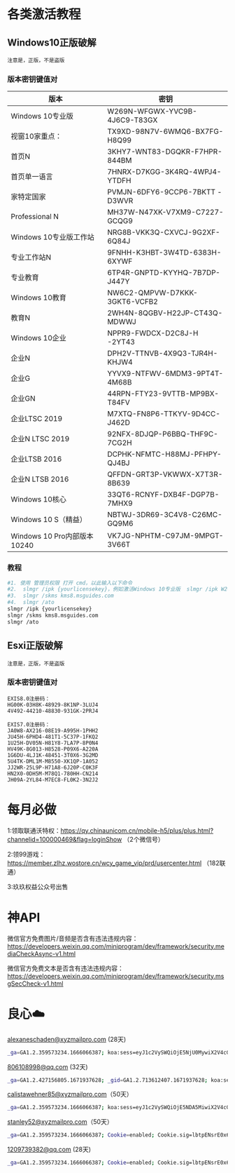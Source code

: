 # 各类激活教程

## Windows10正版破解 

`注意是，正版，不是盗版`

### 版本密钥键值对

| 版本                        | 密钥                           |
| --------------------------- | ------------------------------ |
| Windows 10专业版            | W269N-WFGWX-YVC9B-4J6C9-T83GX  |
| 视窗10家重点：              | TX9XD-98N7V-6WMQ6-BX7FG-H8Q99  |
| 首页N                       | 3KHY7-WNT83-DGQKR-F7HPR-844BM  |
| 首页单一语言                | 7HNRX-D7KGG-3K4RQ-4WPJ4-YTDFH  |
| 家特定国家                  | PVMJN-6DFY6-9CCP6-7BKTT -D3WVR |
| Professional N              | MH37W-N47XK-V7XM9-C7227-GCQG9  |
| Windows 10专业版工作站      | NRG8B-VKK3Q-CXVCJ-9G2XF-6Q84J  |
| 专业工作站N                 | 9FNHH-K3HBT-3W4TD-6383H-6XYWF  |
| 专业教育                    | 6TP4R-GNPTD-KYYHQ-7B7DP-J447Y  |
| Windows 10教育              | NW6C2-QMPVW-D7KKK-3GKT6-VCFB2  |
| 教育N                       | 2WH4N-8QGBV-H22JP-CT43Q-MDWWJ  |
| Windows 10企业              | NPPR9-FWDCX-D2C8J-H -2YT43     |
| 企业N                       | DPH2V-TTNVB-4X9Q3-TJR4H-KHJW4  |
| 企业G                       | YYVX9-NTFWV-6MDM3-9PT4T-4M68B  |
| 企业GN                      | 44RPN-FTY23-9VTTB-MP9BX-T84FV  |
| 企业LTSC 2019               | M7XTQ-FN8P6-TTKYV-9D4CC-J462D  |
| 企业N LTSC 2019             | 92NFX-8DJQP-P6BBQ-THF9C-7CG2H  |
| 企业LTSB 2016               | DCPHK-NFMTC-H88MJ-PFHPY-QJ4BJ  |
| 企业N LTSB 2016             | QFFDN-GRT3P-VKWWX-X7T3R-8B639  |
| Windows 10核心              | 33QT6-RCNYF-DXB4F-DGP7B-7MHX9  |
| Windows 10 S（精益）        | NBTWJ-3DR69-3C4V8-C26MC-GQ9M6  |
| Windows 10 Pro内部版本10240 | VK7JG-NPHTM-C97JM-9MPGT-3V66T  |

### 教程
```sh
#1. 使用 管理员权限 打开 cmd，以此输入以下命令
#2.  slmgr /ipk {yourlicensekey}，例如激活Windows 10专业版  slmgr /ipk W269N-WFGWX-YVC9B-4J6C9-T83GX
#3.  slmgr /skms kms8.msguides.com
#4.  slmgr /ato
slmgr /ipk {yourlicensekey}
slmgr /skms kms8.msguides.com
slmgr /ato
```

## Esxi正版破解 

`注意是，正版，不是盗版`

### 版本密钥键值对

```
EXIS8.0注册码：
HG00K-03H8K-48929-8K1NP-3LUJ4
4V492-44210-48830-931GK-2PRJ4

EXIS7.0注册码：
JA0W8-AX216-08E19-A995H-1PHH2
JU45H-6PHD4-481T1-5C37P-1FKQ2
1U25H-DV05N-H81Y8-7LA7P-8P0N4
HV49K-8G013-H8528-P09X6-A220A
1G6DU-4LJ1K-48451-3T0X6-3G2MD
5U4TK-DML1M-M8550-XK1QP-1A052
JJ2WR-25L9P-H71A8-6J20P-C0K3F
HN2X0-0DH5M-M78Q1-780HH-CN214
JH09A-2YL84-M7EC8-FL0K2-3N2J2
```
# 每月必做

1:领取联通沃特权：https://qy.chinaunicom.cn/mobile-h5/plus/plus.html?channelid=100000469&flag=loginShow
（2个微信号）

2:领99游戏：https://member.zlhz.wostore.cn/wcy_game_vip/prd/usercenter.html
（182联通）

3:玖玖权益公众号出售

# 神API
微信官方免费图片/音频是否含有违法违规内容：https://developers.weixin.qq.com/miniprogram/dev/framework/security.mediaCheckAsync-v1.html

微信官方免费文本是否含有违法违规内容：https://developers.weixin.qq.com/miniprogram/dev/framework/security.msgSecCheck-v1.html

# 良心☁️

alexaneschaden@xyzmailpro.com (28天)
```sh
_ga=GA1.2.359573234.1666066387; koa:sess=eyJ1c2VySWQiOjE5NjU0MywiX2V4cGlyZSI6MTY5MTk4NjUzMDk0NywiX21heEFnZSI6MjU5MjAwMDAwMDB9; koa:sess.sig=gDFdHI7zU0HwJxpr_8q7re4KazI
```

806108998@qq.com (32天)
```sh
_ga=GA1.2.427156805.1671937628; _gid=GA1.2.713612407.1671937628; koa:sess=eyJ1c2VySWQiOjEzNjIxMiwiX2V4cGlyZSI6MTY5Nzg1ODAyNzY1MywiX21heEFnZSI6MjU5MjAwMDAwMDB9; koa:sess.sig=weQnEsKaJ-lmL_aOrqf1ekV7SGY; _gat_gtag_UA_104464600_2=1
```
calistawehner85@xyzmailpro.com（50天）
```sh
_ga=GA1.2.359573234.1666066387; koa:sess=eyJ1c2VySWQiOjE5NDA5MiwiX2V4cGlyZSI6MTY5Nzg1ODEyMDg4MSwiX21heEFnZSI6MjU5MjAwMDAwMDB9; koa:sess.sig=4vmCrGVOArBnh9rhwwv7dACklzY; Cookie=enabled; Cookie.sig=lbtpENsrE0x6riM8PFTvoh9nepc
```

stanley52@xyzmailpro.com（50天）
```sh
_ga=GA1.2.359573234.1666066387; Cookie=enabled; Cookie.sig=lbtpENsrE0x6riM8PFTvoh9nepc; koa:sess=eyJ1c2VySWQiOjE5Mzk3OCwiX2V4cGlyZSI6MTY5Nzg1ODMyNDE1MSwiX21heEFnZSI6MjU5MjAwMDAwMDB9; koa:sess.sig=0KNCYLgdJq4wjDzmIUF097sLHzw
```
1209739382@qq.com (28天)
```sh
_ga=GA1.2.359573234.1666066387; Cookie=enabled; Cookie.sig=lbtpENsrE0x6riM8PFTvoh9nepc; koa:sess=eyJ1c2VySWQiOjQzNDUxLCJfZXhwaXJlIjoxNjk3ODU4NDA0NzI3LCJfbWF4QWdlIjoyNTkyMDAwMDAwMH0=; koa:sess.sig=8P6e8wM13KGd_i3KLKjAJ4WJ0Hg
```